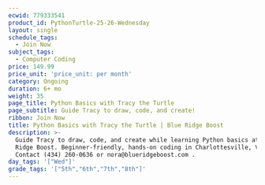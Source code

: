 ```yaml
---
ecwid: 779333541
product_id: PythonTurtle-25-26-Wednesday
layout: single
schedule_tags:
  - Join Now
subject_tags:
  - Computer Coding
price: 149.99
price_unit: 'price_unit: per month'
category: Ongoing
duration: 6+ mo
weight: 35
page_title: Python Basics with Tracy the Turtle
page_subtitle: Guide Tracy to draw, code, and create!
ribbon: Join Now
title: Python Basics with Tracy the Turtle | Blue Ridge Boost
description: >-
  Guide Tracy to draw, code, and create while learning Python basics at Blue
  Ridge Boost. Beginner-friendly, hands-on coding in Charlottesville, VA.
  Contact (434) 260-0636 or nora@blueridgeboost.com .
day_tags: '["Wed"]'
grade_tags: '["5th","6th","7th","8th"]'
---
```


